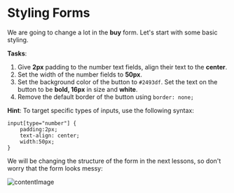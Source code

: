 # Styling Forms

We are going to change a lot in the **buy** form. Let's start with some basic styling.

**Tasks**:
1. Give **2px** padding to the number text fields, align their text to the **center**.
2. Set the width of the number fields to **50px**.
3. Set the background color of the button to `#2493df`. Set the text on the button to be **bold, 16px** in size and **white**.
4. Remove the default border of the button using `border: none;`

**Hint**: To target specific types of inputs, use the following syntax:
```
input[type="number"] {
	padding:2px;
	text-align: center;
	width:50px;
} 
```

We will be changing the structure of the form in the next lessons, so don't worry that the form looks messy:

![contentImage](https://api.sololearn.com/DownloadFile?id=4762)
